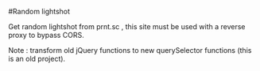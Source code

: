 #Random lightshot

Get random lightshot from prnt.sc , this site must be used with a reverse proxy to bypass CORS.

Note : transform old jQuery functions to new querySelector functions (this is an old project).